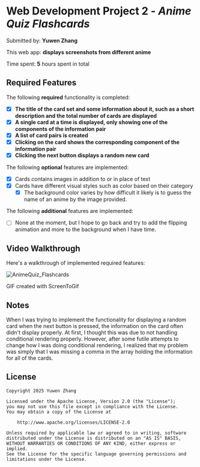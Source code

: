# Web Development Project 2 - *Anime Quiz Flashcards*

Submitted by: **Yuwen Zhang**

This web app: **displays screenshots from different anime**

Time spent: **5** hours spent in total

## Required Features

The following **required** functionality is completed:

- [X] **The title of the card set and some information about it, such as a short description and the total number of cards are displayed**
- [X] **A single card at a time is displayed, only showing one of the components of the information pair**
- [X] **A list of card pairs is created**
- [X] **Clicking on the card shows the corresponding component of the information pair**
- [X] **Clicking the next button displays a random new card**

The following **optional** features are implemented:

- [X] Cards contains images in addition to or in place of text
- [X] Cards have different visual styles such as color based on their category
  - [X] The background color varies by how difficult it likely is to guess the name of an anime by the image provided.

The following **additional** features are implemented:

* [ ] None at the moment, but I hope to go back and try to add the flipping animation and more to the background when I have time.

## Video Walkthrough

Here's a walkthrough of implemented required features:

![AnimeQuiz_Flashcards](https://github.com/user-attachments/assets/9cdfdca3-c47e-4c3c-8264-2bf8dd6fb7ef)

GIF created with ScreenToGif

## Notes

When I was trying to implement the functionality for displaying a random card when the next button is pressed, the information on the card often didn't display properly. At first, I thought this was due to not handling conditional rendering properly. However, after some futile attempts to change how I was doing conditional rendering, I realized that my problem was simply that I was missing a comma in the array holding the information for all of the cards. 

## License

    Copyright 2025 Yuwen Zhang

    Licensed under the Apache License, Version 2.0 (the "License");
    you may not use this file except in compliance with the License.
    You may obtain a copy of the License at

        http://www.apache.org/licenses/LICENSE-2.0

    Unless required by applicable law or agreed to in writing, software
    distributed under the License is distributed on an "AS IS" BASIS,
    WITHOUT WARRANTIES OR CONDITIONS OF ANY KIND, either express or implied.
    See the License for the specific language governing permissions and
    limitations under the License.
